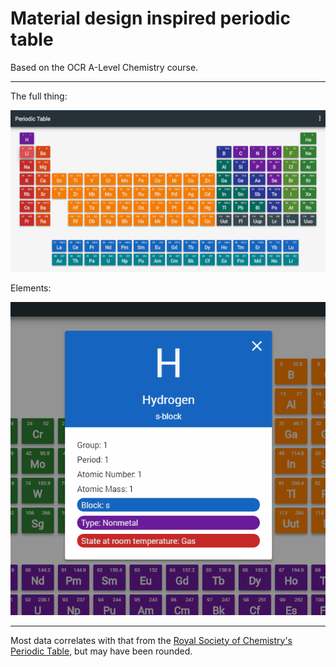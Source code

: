 # Material design inspired periodic table
Based on the OCR A-Level Chemistry course.

---

The full thing:

![Periodic Table image](/img/full.png?raw=true "The periodic table. Can be coloured by type, orbital block or state at room temperature.")

Elements:

![Element dialog image](/img/modal.png?raw=true "Each element has details displayed in a modal dialog.")

---

Most data correlates with that from the [Royal Society of Chemistry's Periodic Table](http://www.rsc.org/periodic-table), but may have been rounded.
